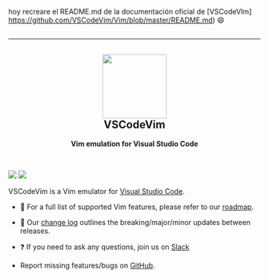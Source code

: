 hoy recreare el README.md de la documentación oficial de [VSCodeVIm] https://github.com/VSCodeVim/Vim/blob/master/README.md)
😄

<h2 align="center">  </h2>

---

<!-- para lo siguiente se uso codigo html con  atributos -->

<h2 align="center"><img src="https://raw.githubusercontent.com/VSCodeVim/Vim/master/images/icon.png" height="128">
<br>VSCodeVim</h2>

<p align="center"><strong>Vim emulation for Visual Studio Code</strong></p>

<br>

<!-- para lo siguiente se utilizo imagenes de markdown  y hipervinculos combinados -->

[![](https://github.com/VSCodeVim/Vim/workflows/build/badge.svg?branch=master)](https://github.com/VSCodeVim/Vim/actions?query=workflow%3Abuild+branch%3Amaster)
[![](https://img.shields.io/badge/vscodevim-slack-blue.svg?logo=slack)](https://vscodevim.herokuapp.com/)

VSCodeVim is a Vim emulator for [Visual Studio Code](https://code.visualstudio.com/).

- :truck: For a full list of supported Vim features, please refer to our [roadmap](https://github.com/VSCodeVim/Vim/blob/master/ROADMAP.md).

- :page_with_curl: Our [change log](https://github.com/VSCodeVim/Vim/blob/master/CHANGELOG.md) outlines the breaking/major/minor updates between releases.
- :question: If you need to ask any questions, join us on [Slack](https://slack.com/intl/es-ar)

* Report missing features/bugs on [GitHub](https://github.com/VSCodeVim/Vim/issues).
